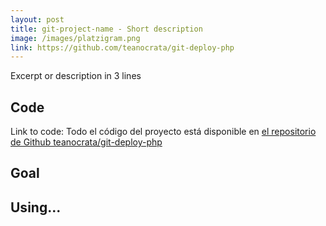 ```yaml
---
layout: post
title: git-project-name - Short description
image: /images/platzigram.png
link: https://github.com/teanocrata/git-deploy-php
---
```


Excerpt or description in 3 lines

## Code

Link to code: Todo el código del proyecto está disponible en [el repositorio de Github teanocrata/git-deploy-php](https://github.com/teanocrata/git-deploy-php)

## Goal

## Using...
